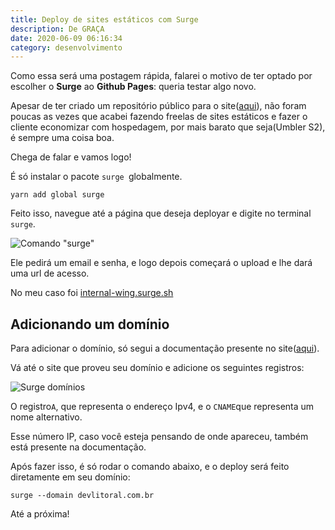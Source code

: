 ```yaml
---
title: Deploy de sites estáticos com Surge
description: De GRAÇA
date: 2020-06-09 06:16:34
category: desenvolvimento
---
```

Como essa será uma postagem rápida, falarei o motivo de ter optado por escolher o **Surge** ao **Github Pages**: queria testar algo novo.

Apesar de ter criado um repositório público para o site([aqui](https://github.com/allangrds/DevLitoral)), não foram poucas as vezes que acabei fazendo freelas de sites estáticos e fazer o cliente economizar com hospedagem, por mais barato que seja(Umbler S2), é sempre uma coisa boa.

Chega de falar e vamos logo!

É só instalar o pacote `surge `globalmente.

```
yarn add global surge
```

Feito isso, navegue até a página que deseja deployar e digite no terminal `surge`.

![Comando "surge"](assets/img/1_hhoa-fvpjptfi0r-1csbkg.png "Comando \"surge\"")

Ele pedirá um email e senha, e logo depois começará o upload e lhe dará uma url de acesso.

No meu caso foi [internal-wing.surge.sh](http://internal-wing.surge.sh/)

## Adicionando um domínio

Para adicionar o domínio, só segui a documentação presente no site([aqui](https://surge.sh/help/adding-a-custom-domain)).

Vá até o site que proveu seu domínio e adicione os seguintes registros:

![Surge domínios](assets/img/1_stpusnnaec5zughtoohj_q.png "Surge domínios")

O registro`A`, que representa o endereço Ipv4, e o `CNAME`que representa um nome alternativo.

Esse número IP, caso você esteja pensando de onde apareceu, também está presente na documentação.

Após fazer isso, é só rodar o comando abaixo, e o deploy será feito diretamente em seu domínio:

```
surge --domain devlitoral.com.br
```

Até a próxima!